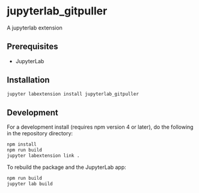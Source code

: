 # jupyterlab_gitpuller

A jupyterlab extension


## Prerequisites

* JupyterLab

## Installation

```bash
jupyter labextension install jupyterlab_gitpuller
```

## Development

For a development install (requires npm version 4 or later), do the following in the repository directory:

```bash
npm install
npm run build
jupyter labextension link .
```

To rebuild the package and the JupyterLab app:

```bash
npm run build
jupyter lab build
```

